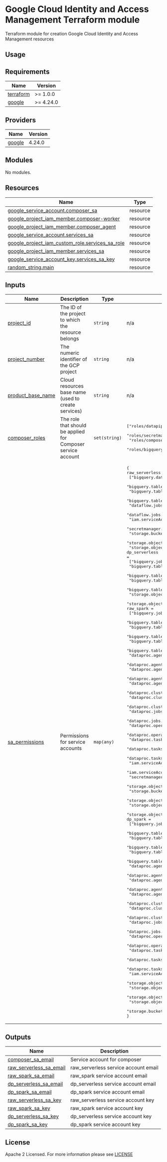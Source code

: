 # Google Cloud Identity and Access Management Terraform module
Terraform module for creation Google Cloud Identity and Access Management resources

## Usage

<!-- BEGIN_TF_DOCS -->
## Requirements
| Name                                                                      | Version   |
| ------------------------------------------------------------------------- | --------- |
| <a name="requirement_terraform"></a> [terraform](#requirement\_terraform) | >= 1.0.0  |
| <a name="requirement_google"></a> [google](#requirement\_google)          | >= 4.24.0 |

## Providers
| Name                                                       | Version |
| ---------------------------------------------------------- | ------- |
| <a name="provider_google"></a> [google](#provider\_google) | 4.24.0  |

## Modules
No modules.

## Resources
| Name                                                                                                                                                                     | Type     |
| ------------------------------------------------------------------------------------------------------------------------------------------------------------------------ | -------- |
| [google_service_account.composer_sa](https://registry.terraform.io/providers/hashicorp/google/latest/docs/resources/google_service_account)                              | resource |
| [google_project_iam_member.composer-worker](https://registry.terraform.io/providers/hashicorp/google/latest/docs/resources/google_project_iam#google_project_iam_member) | resource |
| [google_project_iam_member.composer_agent](https://registry.terraform.io/providers/hashicorp/google/latest/docs/resources/google_project_iam#google_project_iam_member)  | resource |
| [google_service_account.services_sa](https://registry.terraform.io/providers/hashicorp/google/latest/docs/resources/google_service_account)                              | resource |
| [google_project_iam_custom_role.services_sa_role](https://registry.terraform.io/providers/hashicorp/google/latest/docs/resources/google_project_iam_custom_role)         | resource |
| [google_project_iam_member.services_sa](https://registry.terraform.io/providers/hashicorp/google/latest/docs/resources/google_project_iam#google_project_iam_member)     | resource |
| [google_service_account_key.services_sa_key](https://registry.terraform.io/providers/hashicorp/google/latest/docs/resources/google_service_account_key)                  | resource |
| [random_string.main](https://registry.terraform.io/providers/hashicorp/random/latest/docs/resources/string)                                                              | resource |

## Inputs
| Name                                                                                      | Description                                                  | Type          | Default                                                                                                                                                                                                                                                                                                                                                                                                                                                                                                                                                                                                                                                                                                                                                                                                                                                                                                                                                                                                                                                                                                                                                                                                                                                                                                                                                                                                                                                                                                                                                                                                                                                                                                                                                                                                                                                                                                                                                                                                                                                                                                                                                                                                                                                                                                                                                                                                                                                                                                                                                                                                                                        | Required |
| ----------------------------------------------------------------------------------------- | ------------------------------------------------------------ | ------------- | ---------------------------------------------------------------------------------------------------------------------------------------------------------------------------------------------------------------------------------------------------------------------------------------------------------------------------------------------------------------------------------------------------------------------------------------------------------------------------------------------------------------------------------------------------------------------------------------------------------------------------------------------------------------------------------------------------------------------------------------------------------------------------------------------------------------------------------------------------------------------------------------------------------------------------------------------------------------------------------------------------------------------------------------------------------------------------------------------------------------------------------------------------------------------------------------------------------------------------------------------------------------------------------------------------------------------------------------------------------------------------------------------------------------------------------------------------------------------------------------------------------------------------------------------------------------------------------------------------------------------------------------------------------------------------------------------------------------------------------------------------------------------------------------------------------------------------------------------------------------------------------------------------------------------------------------------------------------------------------------------------------------------------------------------------------------------------------------------------------------------------------------------------------------------------------------------------------------------------------------------------------------------------------------------------------------------------------------------------------------------------------------------------------------------------------------------------------------------------------------------------------------------------------------------------------------------------------------------------------------------------------------------- | :------: |
| <a name="input_project_id"></a> [project\_id](#input\_project\_id)                        | The ID of the project to which the resource belongs          | `string`      | n/a                                                                                                                                                                                                                                                                                                                                                                                                                                                                                                                                                                                                                                                                                                                                                                                                                                                                                                                                                                                                                                                                                                                                                                                                                                                                                                                                                                                                                                                                                                                                                                                                                                                                                                                                                                                                                                                                                                                                                                                                                                                                                                                                                                                                                                                                                                                                                                                                                                                                                                                                                                                                                                            |   yes    |
| <a name="input_project_number"></a> [project\_number](#input\_project\_number)            | The numeric identifier of the GCP project                    | `string`      | n/a                                                                                                                                                                                                                                                                                                                                                                                                                                                                                                                                                                                                                                                                                                                                                                                                                                                                                                                                                                                                                                                                                                                                                                                                                                                                                                                                                                                                                                                                                                                                                                                                                                                                                                                                                                                                                                                                                                                                                                                                                                                                                                                                                                                                                                                                                                                                                                                                                                                                                                                                                                                                                                            |   yes    |
| <a name="input_product_base_name"></a> [product\_base\_name](#input\_product\_base\_name) | Cloud resources base name (used to create services)          | `string`      | n/a                                                                                                                                                                                                                                                                                                                                                                                                                                                                                                                                                                                                                                                                                                                                                                                                                                                                                                                                                                                                                                                                                                                                                                                                                                                                                                                                                                                                                                                                                                                                                                                                                                                                                                                                                                                                                                                                                                                                                                                                                                                                                                                                                                                                                                                                                                                                                                                                                                                                                                                                                                                                                                            |   yes    |
| <a name="input_composer_roles"></a> [composer\_roles](#input\_composer\_roles)            | The role that should be applied for Composer service account | `set(string)` | <pre>["roles/datapipelines.serviceAgent",<br> "roles/secretmanager.secretAccessor",<br> "roles/composer.worker",<br> "roles/bigquery.dataEditor"]</pre>                                                                                                                                                                                                                                                                                                                                                                                                                                                                                                                                                                                                                                                                                                                                                                                                                                                                                                                                                                                                                                                                                                                                                                                                                                                                                                                                                                                                                                                                                                                                                                                                                                                                                                                                                                                                                                                                                                                                                                                                                                                                                                                                                                                                                                                                                                                                                                                                                                                                                        |   yes    |
| <a name="input_sa_permissions"></a> [sa\_permissions](#input\_sa\_permissions)            | Permissions for service accounts                             | `map(any)`    | <pre>{<br>raw_serverless =<br>   ["bigquery.datasets.get",<br>    "bigquery.tables.create",<br>    "bigquery.tables.get",<br>    "bigquery.tables.list",<br>    "dataflow.jobs.get",<br>    "dataflow.jobs.list",<br>    "iam.serviceAccounts.actAs",<br>    "secretmanager.versions.access",<br>    "storage.buckets.get",<br>    "storage.objects.get",<br>    "storage.objects.list"]<br>dp_serverless  =<br>   ["bigquery.jobs.create",<br>    "bigquery.tables.create",<br>    "bigquery.tables.delete",<br>    "bigquery.tables.getData",<br>    "bigquery.tables.updateData",<br>    "storage.objects.get",<br>    "storage.objects.list"]<br>raw_spark      =<br>   ["bigquery.jobs.create",<br>    "bigquery.tables.create",<br>    "bigquery.tables.delete",<br>    "bigquery.tables.get",<br>    "bigquery.tables.update",<br>    "bigquery.tables.updateData",<br>    "dataproc.agents.create",<br>    "dataproc.agents.delete",<br>    "dataproc.agents.get",<br>    "dataproc.agents.list",<br>    "dataproc.agents.update",<br>    "dataproc.clusters.create",<br>    "dataproc.clusters.delete",<br>    "dataproc.clusters.use",<br>    "dataproc.jobs.create",<br>    "dataproc.jobs.get",<br>    "dataproc.operations.get",<br>    "dataproc.operations.list",<br>    "dataproc.tasks.lease",<br>    "dataproc.tasks.listInvalidatedLeases",<br>    "dataproc.tasks.reportStatus",<br>    "iam.serviceAccounts.actAs",<br>    "iam.serviceAccounts.get",<br>    "secretmanager.versions.access",<br>    "storage.objects.create",<br>    "storage.buckets.get",<br>    "storage.objects.delete",<br>    "storage.objects.get",<br>    "storage.objects.list"]<br>dp_spark       =<br>   ["bigquery.jobs.create",<br>    "bigquery.tables.create",<br>    "bigquery.tables.delete",<br>    "bigquery.tables.get",<br>    "bigquery.tables.update",<br>    "bigquery.tables.updateData",<br>    "dataproc.agents.create",<br>    "dataproc.agents.delete",<br>    "dataproc.agents.get",<br>    "dataproc.agents.list",<br>    "dataproc.agents.update",<br>    "dataproc.clusters.create",<br>    "dataproc.clusters.delete",<br>    "dataproc.clusters.use",<br>    "dataproc.jobs.create",<br>    "dataproc.jobs.get",<br>    "dataproc.operations.get",<br>    "dataproc.operations.list",<br>    "dataproc.tasks.lease",<br>    "dataproc.tasks.listInvalidatedLeases",<br>    "dataproc.tasks.reportStatus",<br>    "iam.serviceAccounts.actAs",<br>    "storage.objects.create",<br>    "storage.objects.delete",<br>    "storage.objects.get",<br>    "storage.objects.list",<br>    "storage.buckets.get"]<br>}</pre> |   yes    |

## Outputs
| Name                                                                                                     | Description                          |
| -------------------------------------------------------------------------------------------------------- | ------------------------------------ |
| <a name="composer_sa_email"></a> [composer\_sa\_email](#output\_composer\_sa\_email)                     | Service account for composer         |
| <a name="raw_serverless_sa_email"></a> [raw\_serverless\_sa\_email](#output\_raw\_serverless\_sa\_email) | raw_serverless service account email |
| <a name="raw_spark_sa_email"></a> [raw\_spark\_sa\_email](#output\_raw\_spark\_sa\_email)                | raw_spark service account email      |
| <a name="dp_serverless_sa_email"></a> [dp\_serverless\_sa\_email](#output\_dp\_serverless\_sa\_email)    | dp_serverless service account email  |
| <a name="dp_spark_sa_email"></a> [dp_spark\_sa\_email](#output\_dp_spark\_sa\_email)                     | dp_spark service account email       |
| <a name="raw_serverless_sa_key"></a> [raw\_serverless\_sa\_key](#output\_raw\_serverless\_sa\_key)       | raw_serverless service account key   |
| <a name="raw_spark_sa_key"></a> [raw\_spark\_sa\_key](#output\_raw\_spark\_sa\_key)                      | raw_spark service account key        |
| <a name="dp_serverless_sa_key"></a> [dp\_serverless\_sa\_key](#output\_dp\_serverless\_sa\_key)          | dp_serverless service account key    |
| <a name="dp_spark_sa_key"></a> [dp\_spark\_sa\_key](#output\_dp\_spark\_sa\_key)                         | dp_spark service account key         |

<!-- END_TF_DOCS -->

## License
Apache 2 Licensed. For more information please see [LICENSE](https://github.com/data-platform-hq/terraform-google-cloud-iam/blob/main/LICENSE)